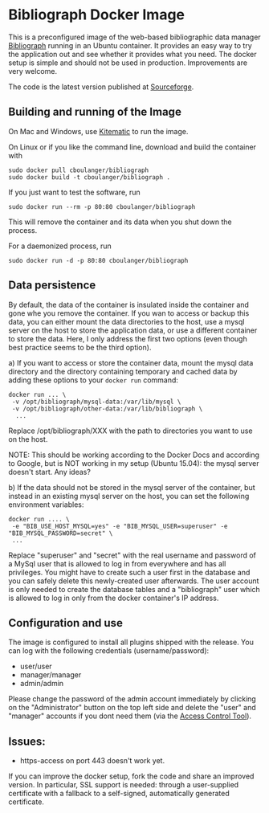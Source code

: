 Bibliograph Docker Image
========================

This is a preconfigured image of the web-based bibliographic data manager [Bibliograph](http://www.bibliograph.org) 
running in an Ubuntu container. It provides an easy way to try the application out and see whether it 
provides what you need. The docker setup is simple and should not be used in production. 
Improvements are very welcome.

The code is the latest version published at [Sourceforge](http://sourceforge.net/projects/bibliograph/files/).

Building and running of the Image
---------------------------------

On Mac and Windows, use [Kitematic](https://kitematic.com/) to run the image.

On Linux or if you like the command line, download and build the container with

```
sudo docker pull cboulanger/bibliograph
sudo docker build -t cboulanger/bibliograph .
```

If you just want to test the software, run

```
sudo docker run --rm -p 80:80 cboulanger/bibliograph
```

This will remove the container and its data when you shut down the process.

For a daemonized process, run

```
sudo docker run -d -p 80:80 cboulanger/bibliograph
```

Data persistence
----------------

By default, the data of the container is insulated inside the container and gone 
whe you remove the container. If you wan to access or backup this data, you can either
mount the data directories to the host, use a mysql server on the host to store 
the application data, or use a different container to store the data. Here, I only
address the first two options (even though best practice seems to be the third option).

a) If you want to access or store the container data, mount the mysql data directory
and the directory containing temporary and cached data by adding these options to your
`docker run` command:

```
docker run ... \
 -v /opt/bibliograph/mysql-data:/var/lib/mysql \
 -v /opt/bibliograph/other-data:/var/lib/bibliograph \
  ...
```

Replace /opt/bibliograph/XXX with the path to directories you want to use on the host.

NOTE: This should be working according to the Docker Docs and according to Google, 
but is NOT working in my setup (Ubuntu 15.04): the mysql server doesn't start. Any ideas?

b) If the data should not be stored in the mysql server of the container, but instead
in an existing mysql server on the host, you can set the following environment variables:

```
docker run .... \
 -e "BIB_USE_HOST_MYSQL=yes" -e "BIB_MYSQL_USER=superuser" -e "BIB_MYSQL_PASSWORD=secret" \
 ...
```
Replace "superuser" and "secret" with the real username and password of a MySql user that
is allowed to log in from everywhere and has all privileges. You might have to create such a
user first in the database and you can safely delete this newly-created user afterwards. The
user account is only needed to create the database tables and a "bibliograph" user which
is allowed to log in only from the docker container's IP address.

Configuration and use
---------------------
The image is configured to install all plugins shipped with the release.
You can log with the following credentials (username/password):

- user/user
- manager/manager
- admin/admin

Please change the password of the admin account immediately by clicking on the "Administrator" button
on the top left side and delete the "user" and "manager" accounts if you dont need them (via the [Access Control Tool](https://sites.google.com/a/bibliograph.org/docs-v2-en/administration/access-control)).

Issues:
-------
- https-access on port 443 doesn't work yet. 

If you can improve the docker setup, fork the code and share an improved version.
In particular, SSL support is needed:  through a user-supplied certificate with 
a fallback to a self-signed, automatically generated certificate.

